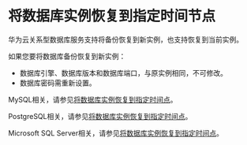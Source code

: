 # 将数据库实例恢复到指定时间节点<a name="TOPIC_0142028466"></a>

华为云关系型数据库服务支持将备份恢复到新实例，也支持恢复到当前实例。

如果您要将数据库备份恢复到新实例：

-   数据库引擎、数据库版本和数据库端口，与原实例相同，不可修改。
-   数据库密码需重新设置。

MySQL相关，请参见[将数据库实例恢复到指定时间点](将数据库实例恢复到指定时间点.md)。

PostgreSQL相关，请参见[将数据库实例恢复到指定时间点](将数据库实例恢复到指定时间点-7.md)。

Microsoft SQL Server相关，请参见[将数据库实例恢复到指定时间点](将数据库实例恢复到指定时间点-16.md)。

